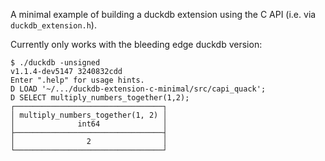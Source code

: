 A minimal example of building a duckdb extension using the C API (i.e. via `duckdb_extension.h`).

Currently only works with the bleeding edge duckdb version:

```
$ ./duckdb -unsigned
v1.1.4-dev5147 3240832cdd
Enter ".help" for usage hints.
D LOAD '~/.../duckdb-extension-c-minimal/src/capi_quack';
D SELECT multiply_numbers_together(1,2);
┌─────────────────────────────────┐
│ multiply_numbers_together(1, 2) │
│              int64              │
├─────────────────────────────────┤
│                2                │
└─────────────────────────────────┘
```
